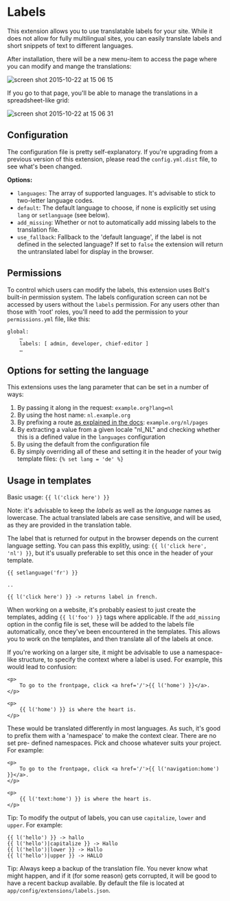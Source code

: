Labels
======

This extension allows you to use translatable labels for your site. While it
does not allow for fully multilingual sites, you can easily translate labels
and short snippets of text to different languages.

After installation, there will be a new menu-item to access the page where you
can modify and mange the translations:

![screen shot 2015-10-22 at 15 06 15](https://cloud.githubusercontent.com/assets/1833361/10665901/8cb062aa-78ce-11e5-8742-5b1a2e142b6a.png)

If you go to that page, you'll be able to manage the translations in a
spreadsheet-like grid:

![screen shot 2015-10-22 at 15 06 31](https://cloud.githubusercontent.com/assets/1833361/10665902/8cb2345e-78ce-11e5-9203-031146dc0976.png)


Configuration
-------------
The configuration file is pretty self-explanatory. If you're upgrading from a
previous version of this extension, please read the `config.yml.dist` file, to
see what's been changed.

**Options:**

 - `languages`: The array of supported languages. It's advisable to stick to
   two-letter language codes.
 - `default`: The default language to choose, if none is explicitly set using
   `lang` or `setlanguage` (see below).
 - `add_missing`: Whether or not to automatically add missing labels to the
   translation file.
 - `use_fallback`: Fallback to the 'default language', if the label is not
   defined in the selected language? If set to `false` the extension will
   return the untranslated label for display in the browser.

Permissions
-----------

To control which users can modify the labels, this extension uses Bolt's 
built-in permission system. The labels configuration screen can not be accessed 
by users without the `labels` permission. For any users other than those with 
'root' roles, you'll need to add the permission to your `permissions.yml` file, 
like this: 

```
global: 
    …
    labels: [ admin, developer, chief-editor ]   
    …
```    

Options for setting the language
--------------------------------
This extensions uses the lang parameter that can be set in a number of ways:

 1. By passing it along in the request: `example.org?lang=nl`
 2. By using the host name: `nl.example.org`
 3. By prefixing a route [as explained in the docs](https://docs.bolt.cm/howto/building-multilingual-websites#defining-routes): 
    `example.org/nl/pages`
 4. By extracting a value from a given locale "nl_NL" and checking whether this
    is a defined value in the `languages` configuration
 5. By using the default from the configuration file
 6. By simply overriding all of these and setting it in the header of your twig
    template files: `{% set lang = 'de' %}`

Usage in templates
------------------

Basic usage: `{{ l('click here') }}`

Note: it's advisable to keep the _labels_ as well as the _language_ names as
lowercase. The actual translated labels are case sensitive, and will be used,
as they are provided in the translation table.

The label that is returned for output in the browser depends on the current
language setting. You can pass this explitly, using: `{{ l('click here', 'nl')
}}`, but it's usually preferable to set this once in the header of your
template.

```
{{ setlanguage('fr') }}

..

{{ l('click here') }} -> returns label in french.

```

When working on a website, it's probably easiest to just create the templates,
adding `{{ l('foo') }}` tags where applicable. If the `add_missing` option in
the config file is set, these will be added to the labels file automatically,
once they've been encountered in the templates. This allows you to work on the
templates, and then translate all of the labels at once.

If you're working on a larger site, it might be advisable to use a namespace-
like structure, to specify the context where a label is used. For example, this
would lead to confusion:

```
<p>
    To go to the frontpage, click <a href='/'>{{ l('home') }}</a>.
</p>

<p>
    {{ l('home') }} is where the heart is.
</p>
```

These would be translated differently in most languages. As such, it's good to
prefix them with a 'namespace' to make the context clear. There are no set pre-
defined namespaces. Pick and choose whatever suits your project. For example:

```
<p>
    To go to the frontpage, click <a href='/'>{{ l('navigation:home') }}</a>.
</p>

<p>
    {{ l('text:home') }} is where the heart is.
</p>
```

Tip: To modify the output of labels, you can use `capitalize`, `lower` and
`upper`. For example:

```
{{ l('hello') }} -> hallo
{{ l('hello')|capitalize }} -> Hallo
{{ l('hello')|lower }} -> Hallo
{{ l('hello')|upper }} -> HALLO
```

Tip: Always keep a backup of the translation file. You never know what might
happen, and if it (for some reason) gets corrupted, it will be good to have a
recent backup available. By default the file is located at 
`app/config/extensions/labels.json`.

